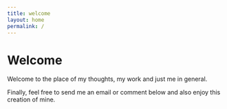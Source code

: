 ```yaml
---
title: welcome
layout: home
permalink: /
---
```


# Welcome

Welcome to the place of my thoughts, my work and just me in general. 

Finally, feel free to send me an email or comment below and also enjoy this creation of mine.
